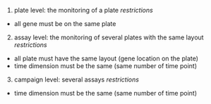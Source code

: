 1. plate level: the monitoring of a plate
*restrictions*
  * all gene must be on the same plate
2. assay level: the monitoring of several plates with the same layout
*restrictions*
  * all plate must have the same layout (gene location on the plate)
  * time dimension must be the same (same number of time point) 
3. campaign level: several assays
*restrictions*
  * time dimension must be the same (same number of time point)
